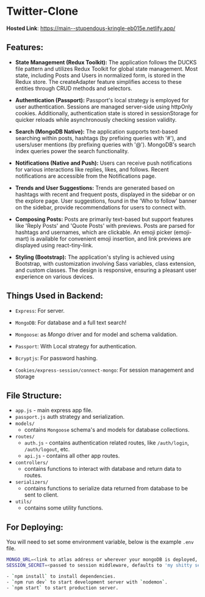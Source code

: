 # Twitter-Clone
**Hosted Link**: https://main--stupendous-kringle-eb015e.netlify.app/

## Features:
- **State Management (Redux Toolkit):** The application follows the DUCKS file pattern and utilizes Redux Toolkit for global state management. Most state, including Posts and Users in normalized form, is stored in the Redux store. The createAdapter feature simplifies access to these entities through CRUD methods and selectors.

- **Authentication (Passport):** Passport's local strategy is employed for user authentication. Sessions are managed server-side using httpOnly cookies. Additionally, authentication state is stored in sessionStorage for quicker reloads while asynchronously checking session validity.

- **Search (MongoDB Native):** The application supports text-based searching within posts, hashtags (by prefixing queries with '#'), and users/user mentions (by prefixing queries with '@'). MongoDB's search index queries power the search functionality.

- **Notifications (Native and Push):** Users can receive push notifications for various interactions like replies, likes, and follows. Recent notifications are accessible from the Notifications page.

- **Trends and User Suggestions:** Trends are generated based on hashtags with recent and frequent posts, displayed in the sidebar or on the explore page. User suggestions, found in the 'Who to follow' banner on the sidebar, provide recommendations for users to connect with.

- **Composing Posts:** Posts are primarily text-based but support features like 'Reply Posts' and 'Quote Posts' with previews. Posts are parsed for hashtags and usernames, which are clickable. An emoji picker (emoji-mart) is available for convenient emoji insertion, and link previews are displayed using react-tiny-link.

- **Styling (Bootstrap):** The application's styling is achieved using Bootstrap, with customization involving Sass variables, class extension, and custom classes. The design is responsive, ensuring a pleasant user experience on various devices.

## Things Used in Backend:

- `Express`: For server.

- `MongoDB`: For database and a full text search!

- `Mongoose`: as *Mongo* driver and for model and schema validation.

- `Passport`: With Local strategy for authentication.

- `Bcryptjs`: For password hashing.

- `Cookies/express-session/connect-mongo`: For session management and storage

## File Structure:

- `app.js` - main express app file.
- `passport.js` auth strategy and serialization.
- `models/`
  - contains `Mongoose` schema's and models for database collections.
- `routes/`
  - `auth.js` - contains authentication related routes, like `/auth/login`, `/auth/logout`, etc.
  - `api.js` - contains all other app routes.
- `controllers/`
  - contains functions to interact with database and return data to routes.
- `serializers/`
  - contains functions to serialize data returned from database to be sent to client.
- `utils/`
  - contains some utility functions.

## For Deploying:

You will need to set some environment variable, below is the example `.env` file.

```bash
MONGO_URL=<link to atlas address or wherever your mongoDB is deployed, defaults to 'mongodb://localhost/test'>
SESSION_SECRET=<passed to session middleware, defaults to 'my shitty session secret'>

- `npm install` to install dependencies.
- `npm run dev` to start development server with `nodemon`.
- `npm start` to start production server.
